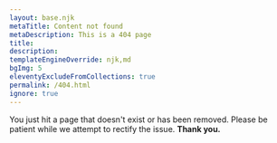 ```yaml
---
layout: base.njk
metaTitle: Content not found
metaDescription: This is a 404 page
title:
description:
templateEngineOverride: njk,md
bgImg: 5
eleventyExcludeFromCollections: true
permalink: /404.html
ignore: true
---
```


<article class="max-w-screen-lg mx-auto px-5 pb-6 post text-xl tracking-tight text-gray-700 dark:text-gray-300">
    <p>
        You just hit a page that doesn't exist or has been removed.
        Please be patient while we attempt to rectify the issue. <strong>Thank you.</strong>
    </p>
</article>
